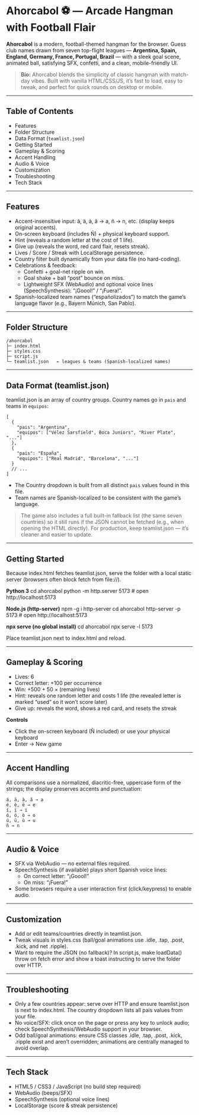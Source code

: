 # Ahorcabol ⚽ — Arcade Hangman with Football Flair

**Ahorcabol** is a modern, football-themed hangman for the browser. Guess club names drawn from seven top-flight leagues — **Argentina, Spain, England, Germany, France, Portugal, Brazil** — with a sleek goal scene, animated ball, satisfying SFX, confetti, and a clean, mobile-friendly UI.

> **Bio:** Ahorcabol blends the simplicity of classic hangman with match-day vibes. Built with vanilla HTML/CSS/JS, it’s fast to load, easy to tweak, and perfect for quick rounds on desktop or mobile.

---

## Table of Contents
- Features
- Folder Structure
- Data Format (`teamlist.json`)
- Getting Started
- Gameplay & Scoring
- Accent Handling
- Audio & Voice
- Customization
- Troubleshooting
- Tech Stack

---

## Features

- Accent-insensitive input: á, ä, à, ã → a, ñ → n, etc. (display keeps original accents).
- On-screen keyboard (includes Ñ) + physical keyboard support.
- Hint (reveals a random letter at the cost of 1 life).
- Give up (reveals the word, red card flair, resets streak).
- Lives / Score / Streak with LocalStorage persistence.
- Country filter built dynamically from your data file (no hard-coding).
- Celebrations & feedback:
  - Confetti + goal-net ripple on win.
  - Goal shake + ball “post” bounce on miss.
  - Lightweight SFX (WebAudio) and optional voice lines (SpeechSynthesis): “¡Goool!” / “¡Fuera!”.
- Spanish-localized team names (“españolizados”) to match the game’s language flavor (e.g., Bayern Múnich, San Pablo).

---

## Folder Structure

    /ahorcabol
    ├─ index.html
    ├─ styles.css
    ├─ script.js
    └─ teamlist.json   ← leagues & teams (Spanish-localized names)

---

## Data Format (teamlist.json)

teamlist.json is an array of country groups. Country names go in `pais` and teams in `equipos`:

    [
      {
        "pais": "Argentina",
        "equipos": ["Vélez Sarsfield", Boca Juniors", "River Plate", "..."]
      },
      {
        "pais": "España",
        "equipos": ["Real Madrid", "Barcelona", "..."]
      }
      // ...
    ]

- The Country dropdown is built from all distinct `pais` values found in this file.
- Team names are Spanish-localized to be consistent with the game’s language.

> The game also includes a full built-in fallback list (the same seven countries) so it still runs if the JSON cannot be fetched (e.g., when opening the HTML directly). For production, keep teamlist.json — it’s cleaner and easier to update.

---

## Getting Started

Because index.html fetches teamlist.json, serve the folder with a local static server (browsers often block fetch from file://).

**Python 3**
    cd ahorcabol
    python -m http.server 5173
    # open http://localhost:5173

**Node.js (http-server)**
    npm -g i http-server
    cd ahorcabol
    http-server -p 5173
    # open http://localhost:5173

**npx serve (no global install)**
    cd ahorcabol
    npx serve -l 5173

Place teamlist.json next to index.html and reload.

---

## Gameplay & Scoring

- Lives: 6  
- Correct letter: +100 per occurrence  
- Win: +500 + 50 × (remaining lives)  
- Hint: reveals one random letter and costs 1 life (the revealed letter is marked “used” so it won’t score later)  
- Give up: reveals the word, shows a red card, and resets the streak

**Controls**
- Click the on-screen keyboard (Ñ included) or use your physical keyboard  
- Enter → New game

---

## Accent Handling

All comparisons use a normalized, diacritic-free, uppercase form of the strings; the display preserves accents and punctuation:

    á, ä, à, ã → a
    é, è, ë → e
    í, ï → i
    ó, ö, ò → o
    ú, ü, ù → u
    ñ → n

---

## Audio & Voice

- SFX via WebAudio — no external files required.
- SpeechSynthesis (if available) plays short Spanish voice lines:
  - On correct letter: “¡Goool!”
  - On miss: “¡Fuera!”
- Some browsers require a user interaction first (click/keypress) to enable audio.

---

## Customization

- Add or edit teams/countries directly in teamlist.json.
- Tweak visuals in styles.css (ball/goal animations use .idle, .tap, .post, .kick, and net .ripple).
- Want to require the JSON (no fallback)? In script.js, make loadData() throw on fetch error and show a toast instructing to serve the folder over HTTP.

---

## Troubleshooting

- Only a few countries appear: serve over HTTP and ensure teamlist.json is next to index.html. The country dropdown lists all pais values from your file.
- No voice/SFX: click once on the page or press any key to unlock audio; check SpeechSynthesis/WebAudio support in your browser.
- Odd ball/goal animations: ensure CSS classes .idle, .tap, .post, .kick, .ripple exist and aren’t overridden; animations are centrally managed to avoid overlap.

---

## Tech Stack

- HTML5 / CSS3 / JavaScript (no build step required)
- WebAudio (beeps/SFX)
- SpeechSynthesis (optional voice lines)
- LocalStorage (score & streak persistence)
